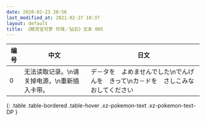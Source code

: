 ```yaml
---
date: 2020-02-23 20:56
last_modified_at: 2021-02-27 10:37
layout: default
title: 《精灵宝可梦 珍珠／钻石》文本 005
---
```

| 编号 | 中文 | 日文 |
| ---- | ---- | ---- |
| 0 | 无法读取记录。\n请关掉电源，\n重新插入卡带。 | デ－タを　よめませんでした\nでんげんを　きって\nカ－ドを　さしこみなおしてください |
{: .table .table-bordered .table-hover .xz-pokemon-text .xz-pokemon-text-DP }
